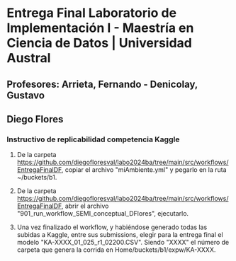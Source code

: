 # Entrega Final Laboratorio de Implementación I - Maestría en Ciencia de Datos | Universidad Austral
## Profesores: Arrieta, Fernando - Denicolay, Gustavo 
## Diego Flores
### Instructivo de replicabilidad competencia Kaggle

1. De la carpeta https://github.com/diegofloresval/labo2024ba/tree/main/src/workflows/EntregaFinalDF, copiar el archivo "miAmbiente.yml" y pegarlo en la ruta ~/buckets/b1.

2. De la carpeta https://github.com/diegofloresval/labo2024ba/tree/main/src/workflows/EntregaFinalDF, abrir el archivo "901_run_workflow_SEMI_conceptual_DFlores", ejecutarlo.

3. Una vez finalizado el workflow, y habiéndose generado todas las subidas a Kaggle, entre sus submissions, elegir para la entrega final el modelo "KA-XXXX_01_025_r1_02200.CSV". Siendo "XXXX" el número de carpeta que genera la corrida en Home/buckets/b1/expw/KA-XXXX.


